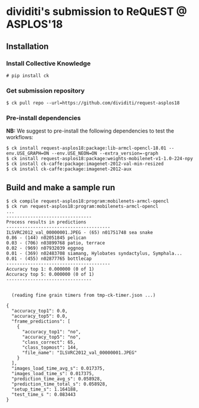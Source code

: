 # dividiti's submission to ReQuEST @ ASPLOS'18

## Installation

### Install Collective Knowledge

```
# pip install ck
```

### Get submission repository

```
$ ck pull repo --url=https://github.com/dividiti/request-asplos18
```

### Pre-install dependencies

**NB:** We suggest to pre-install the following dependencies to test the workflows:

```
$ ck install request-asplos18:package:lib-armcl-opencl-18.01 --env.USE_GRAPH=ON --env.USE_NEON=ON --extra_version=-graph
$ ck install request-asplos18:package:weights-mobilenet-v1-1.0-224-npy
$ ck install ck-caffe:package:imagenet-2012-val-min-resized
$ ck install ck-caffe:package:imagenet-2012-aux
```

## Build and make a sample run

```
$ ck compile request-asplos18:program:mobilenets-armcl-opencl
$ ck run request-asplos18:program:mobilenets-armcl-opencl
...
--------------------------------
Process results in predictions
---------------------------------------
ILSVRC2012_val_00000001.JPEG - (65) n01751748 sea snake
0.86 - (144) n02051845 pelican
0.03 - (706) n03899768 patio, terrace
0.02 - (969) n07932039 eggnog
0.01 - (369) n02483708 siamang, Hylobates syndactylus, Symphala...
0.01 - (455) n02877765 bottlecap
---------------------------------------
Accuracy top 1: 0.000000 (0 of 1)
Accuracy top 5: 0.000000 (0 of 1)
--------------------------------


  (reading fine grain timers from tmp-ck-timer.json ...)

{
  "accuracy_top1": 0.0,
  "accuracy_top5": 0.0,
  "frame_predictions": [
    {
      "accuracy_top1": "no",
      "accuracy_top5": "no",
      "class_correct": 65,
      "class_topmost": 144,
      "file_name": "ILSVRC2012_val_00000001.JPEG"
    }
  ],
  "images_load_time_avg_s": 0.017375,
  "images_load_time_s": 0.017375,
  "prediction_time_avg_s": 0.058928,
  "prediction_time_total_s": 0.058928,
  "setup_time_s": 1.164188,
  "test_time_s ": 0.083443
}
```
